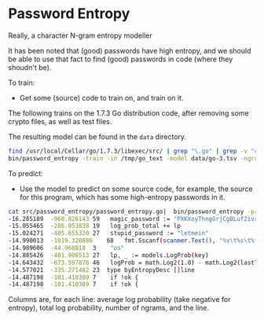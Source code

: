 # Password Entropy

Really, a character N-gram entropy modeller

It has been noted that (good) passwords have high entropy,
and we should be able to use that fact to find (good) passwords in code (where they shoudn't be).

To train:

-  Get some (source) code to train on, and train on it.

The following trains on the 1.7.3 Go distribution code, after removing some crypto files, as well as test files.

The resulting model can be found in the `data` directory.

```bash
find /usr/local/Cellar/go/1.7.3/libexec/src/ | grep "\.go" | grep -v "crypto" | grep -v "_test" | xargs cat > /tmp/go_text
bin/password_entropy -train -in /tmp/go_text -model data/go-3.tsv -ngram_size 3
```

To predict:

- Use the model to predict on some source code, for example,
the source for this program, which has some high-entropy
passwords in it.

```bash
cat src/password_entropy/password_entropy.go|  bin/password_entropy -predict -model data/go-3.tsv  | sort -g | head
-16.285189	-960.826143	59	 magic_password := "PXKXoyThngGrjCgBLuf2ivrpFFNKA9UgBHrxpLaW"
-15.055465	-286.053838	19	 log_prob_total += lp
-15.024271	-405.655320	27	 stupid_password := "letmein"
-14.990013	-1019.320886	68	 fmt.Sscanf(scanner.Text(), "%v\t%s\t%f", &ngram_size, &ngram, &count)
-14.989606	-44.968818	3	 "os"
-14.885426	-401.906513	27	 lp, _ := models.LogProb(key)
-14.643432	-673.597876	46	 logProb = math.Log2(1.0) - math.Log2(lastTotal)
-14.577021	-335.271482	23	type byEntropyDesc []line
-14.487198	-101.410389	7	 if !ok {
-14.487198	-101.410389	7	 if !ok {
```

Columns are, for each line: average log probability (take negative for entropy), total
log probability, number of ngrams, and the line.
